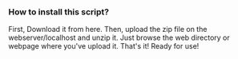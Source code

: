 
<h3>How to install this script?</h3>
First, Download it from here.
Then, upload the zip file on the webserver/localhost and unzip it.
Just browse the web directory or webpage where you've upload it.
That's it! Ready for use!
